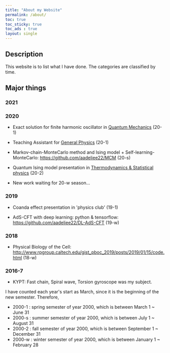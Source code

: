 ```yaml
---
title: "About my Website"
permalink: /about/
toc: true
toc_sticky: true
toc_ads : true
layout: single
---
```


## Description
This website is to list what I have done.
The categories are classified by time.

## Major things
### 2021
### 2020
* Exact solution for finite harmonic oscillator in <ins>Quantum Mechanics</ins> (20-1)

* Teaching Assistant for <ins>General Physics</ins> (20-1)

* Markov-chain-MonteCarlo method and Ising model + Self-learning-MonteCarlo: <https://github.com/aadeliee22/MCM> (20-s)

* Quantum Ising model presentation in <ins>Thermodynamics & Statistical physics</ins> (20-2)

* New work waiting for 20-w season...


### 2019
* Coanda effect presentation in 'physics club' (19-1)

* AdS-CFT with deep learning: python & tensorflow: <https://github.com/aadeliee22/DL-AdS-CFT> (19-w)


### 2018
* Physical Biology of the Cell: <http://www.rpgroup.caltech.edu/gist_pboc_2019/posts/2019/01/15/code.html> (18-w)

### 2016-7
* KYPT: Fast chain, Spiral wave, Torsion gyroscope was my subject.

I have counted each year's start as March, since it is the beginning of the new semester.
Therefore, 
- 2000-1 : spring semester of year 2000, which is between March 1 ~ June 31
- 2000-s : summer semester of year 2000, which is between July 1 ~ August 31
- 2000-2 : fall semester of year 2000, which is between September 1 ~ December 31
- 2000-w : winter semester of year 2000, which is between January 1 ~ February 28
